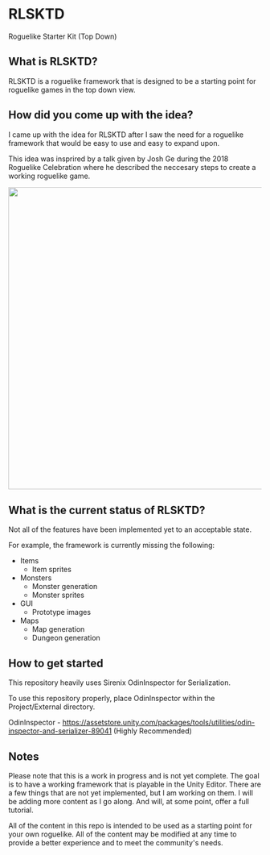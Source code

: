 # RLSKTD
Roguelike Starter Kit (Top Down)

## What is RLSKTD?
RLSKTD is a roguelike framework that is designed to be a starting point for roguelike games in the top down view.

## How did you come up with the idea?
I came up with the idea for RLSKTD after I saw the need for a roguelike framework that would be easy to use and easy to expand upon.

This idea was insprired by a talk given by Josh Ge during the 2018 Roguelike Celebration where he described the neccesary steps to create a working roguelike game.

<p align="center">
<img width="560" height="600" src="https://user-images.githubusercontent.com/59434446/141663933-73a48e8e-5d24-4726-9572-d87823ad5ebe.JPG">
</p>

## What is the current status of RLSKTD?
Not all of the features have been implemented yet to an acceptable state.

For example, the framework is currently missing the following:

- Items
    - Item sprites
- Monsters
    - Monster generation
    - Monster sprites
- GUI
    - Prototype images
- Maps
    - Map generation
    - Dungeon generation

## How to get started
This repository heavily uses Sirenix OdinInspector for Serialization.

To use this repository properly, place OdinInspector within the Project/External directory.

OdinInspector - https://assetstore.unity.com/packages/tools/utilities/odin-inspector-and-serializer-89041 (Highly Recommended)

## Notes
Please note that this is a work in progress and is not yet complete.
The goal is to have a working framework that is playable in the Unity Editor.
There are a few things that are not yet implemented, but I am working on them.
I will be adding more content as I go along.
And will, at some point, offer a full tutorial.

All of the content in this repo is intended to be used as a starting point for your own roguelike.
All of the content may be modified at any time to provide a better experience and to meet the community's needs.
